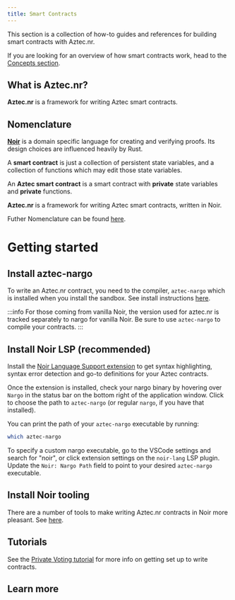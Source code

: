 ```yaml
---
title: Smart Contracts
---
```


This section is a collection of how-to guides and references for building smart contracts with Aztec.nr.

If you are looking for an overview of how smart contracts work, head to the [Concepts section](../../learn/concepts/smart_contracts/main.md).

## What is Aztec.nr?

**Aztec.nr** is a framework for writing Aztec smart contracts.

## Nomenclature

[**Noir**](https://noir-lang.org/) is a domain specific language for creating and verifying proofs. Its design choices are influenced heavily by Rust.

A **smart contract** is just a collection of persistent state variables, and a collection of functions which may edit those state variables.

An **Aztec smart contract** is a smart contract with **private** state variables and **private** functions.

**Aztec.nr** is a framework for writing Aztec smart contracts, written in Noir.

Futher Nomenclature can be found [here](https://github.com/AztecProtocol/dev-rel/blob/main/NOMENCLATURE.md).

# Getting started

## Install aztec-nargo

To write an Aztec.nr contract, you need to the compiler, `aztec-nargo` which is installed when you install the sandbox. See install instructions [here](../sandbox/references/sandbox-reference.md).

:::info
For those coming from vanilla Noir, the version used for aztec.nr is tracked separately to nargo for vanilla Noir. Be sure to use `aztec-nargo` to compile your contracts.
:::

## Install Noir LSP (recommended)

Install the [Noir Language Support extension](https://marketplace.visualstudio.com/items?itemName=noir-lang.vscode-noir) to get syntax highlighting, syntax error detection and go-to definitions for your Aztec contracts.

Once the extension is installed, check your nargo binary by hovering over `Nargo` in the status bar on the bottom right of the application window. Click to choose the path to `aztec-nargo` (or regular `nargo`, if you have that installed).

You can print the path of your `aztec-nargo` executable by running:

```bash
which aztec-nargo
```

To specify a custom nargo executable, go to the VSCode settings and search for "noir", or click extension settings on the `noir-lang` LSP plugin.
Update the `Noir: Nargo Path` field to point to your desired `aztec-nargo` executable.

## Install Noir tooling

There are a number of tools to make writing Aztec.nr contracts in Noir more pleasant. See [here](https://github.com/noir-lang/awesome-noir#get-coding).

## Tutorials

See the [Private Voting tutorial](../tutorials/writing_private_voting_contract.md) for more info on getting set up to write contracts.

## Learn more

<DocCardList />
